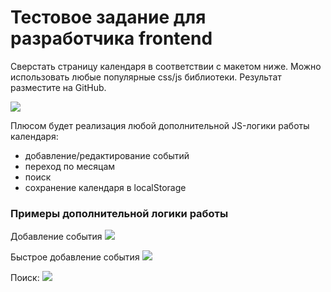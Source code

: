 Тестовое задание для разработчика frontend
==========================================

Сверстать страницу календаря в соответствии с макетом ниже.
Можно использовать любые популярные css/js библиотеки.
Результат разместите на GitHub.

![](mockups/Calendar-HW-01.png)

Плюсом будет реализация любой дополнительной JS-логики работы календаря:
 * добавление/редактирование событий
 * переход по месяцам
 * поиск
 * сохранение календаря в localStorage

### Примеры дополнительной логики работы

Добавление события
![](mockups/Calendar-HW-05.png)

Быстрое добавление события
![](mockups/Calendar-HW-02.png)

Поиск:
![](mockups/Calendar-HW-07.png)




